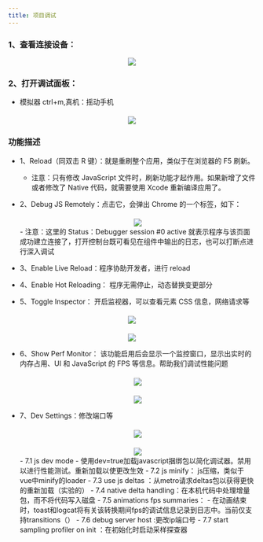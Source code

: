 ```yaml
---
title: 项目调试
---
```


### 1、查看连接设备：

<div style="text-align: center;">
  <img src="./images/check-devices.png"/>
</div>

### 2、打开调试面板：

- 模拟器 ctrl+m,真机：摇动手机

<div style="text-align: center;margin-top:20px">
  <img src="./images/debugList.png"/>
</div>

### 功能描述

- 1、Reload（同双击 R 键）：就是重刷整个应用，类似于在浏览器的 F5 刷新。

  - 注意：只有修改 JavaScript 文件时，刷新功能才起作用。如果新增了文件或者修改了 Native 代码，就需要使用 Xcode 重新编译应用了。

- 2、Debug JS Remotely：点击它，会弹出 Chrome 的一个标签，如下：
  <div style="text-align: center;margin-top:20px">
    <img src="./images/localhost.png"/>
  </div> 
  - 注意：这里的 Status：Debugger session #0 active 就表示程序与该页面成功建立连接了，打开控制台既可看见在组件中输出的日志，也可以打断点进行深入调试
- 3、Enable Live Reload：程序协助开发者，进行 reload

- 4、Enable Hot Reloading：
  程序无需停止，动态替换变更部分

- 5、Toggle Inspector：
  开启监视器，可以查看元素 CSS 信息，网络请求等

<div style="text-align: center;margin-top:20px">
  <img src="./images/debug-style.png" />
</div>

<div style="text-align: center;margin-top:20px">
  <img src="./images/debug-internet.png" />
</div>

- 6、Show Perf Monitor：
  该功能启用后会显示一个监控窗口，显示出实时的内存占用、UI 和 JavaScript 的 FPS 等信息。帮助我们调试性能问题

    <div style="text-align: center;margin-top:20px"><img src="./images/monitor1.png" /></div>

    <div style="text-align: center;margin-top:20px"><img src="./images/monitor2.png" /></div>

- 7、Dev Settings：修改端口等
    <div style="text-align: center;margin-top:20px"><img src="./images/port.png" /></div>
    <div style="text-align: center;margin-top:20px"><img src="./images/port2.png" /></div>
  - 7.1  js dev mode
  - 使用dev=true加载javascript捆绑包以简化调试器。禁用以进行性能测试。重新加载以使更改生效
  - 7.2  js minify： js压缩，类似于vue中minify的loader
  - 7.3  use js deltas ：从metro请求deltas包以获得更快的重新加载（实验的）
  - 7.4  native delta handling：在本机代码中处理增量包，而不将代码写入磁盘
  - 7.5 animations fps summaries：
  - 在动画结束时，toast和logcat将有关该转换期间fps的调试信息记录到日志中。当前仅支持transitions（）
  - 7.6 debug server host :更改ip端口号
  - 7.7  start sampling profiler on init ：在初始化时启动采样探查器
